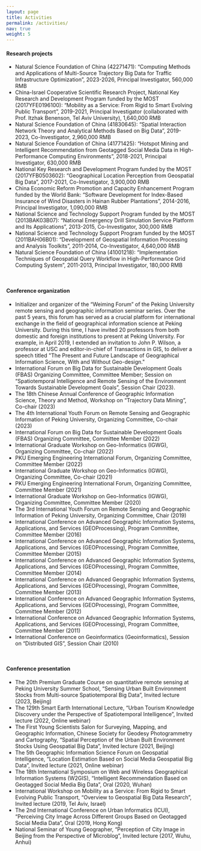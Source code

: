 ```yaml
---
layout: page
title: Activities
permalink: /activities/
nav: true
weight: 5
---
```


#### **Research projects**

- Natural Science Foundation of China (42271471): “Computing Methods and Applications of Multi-Source Trajectory Big Data for Traffic Infrastructure Optimization”, 2023-2026, Principal Investigator, 560,000 RMB
- China-Israel Cooperative Scientific Research Project, National Key Research and Development Program funded by the MOST (2017YFE0196100): “Mobility as a Service: From Rigid to Smart Evolving Public Transport”, 2019-2021, Principal Investigator (collaborated with Prof. Itzhak Benenson, Tel Aviv University), 1,640,000 RMB
- Natural Science Foundation of China (41830645): “Spatial Interaction Network Theory and Analytical Methods Based on Big Data”, 2019-2023, Co-Investigator, 2,960,000 RMB
- Natural Science Foundation of China (41771425): “Hotspot Mining and Intelligent Recommendation from Geotagged Social Media Data in High-Performance Computing Environments”, 2018-2021, Principal Investigator, 630,000 RMB
- National Key Research and Development Program funded by the MOST (2017YFB0503602): “Geographical Location Perception from Geospatial Big Data”, 2017-2021, Co-Investigator, 3,900,000 RMB
- China Economic Reform Promotion and Capacity Enhancement Program funded by the World Bank: “Software Development for Index-Based Insurance of Wind Disasters in Hainan Rubber Plantations”, 2014-2016, Principal Investigator, 1,090,000 RMB
- National Science and Technology Support Program funded by the MOST (2013BAK03B07): “National Emergency Drill Simulation Service Platform and Its Applications”, 2013-2015, Co-Investigator, 300,000 RMB
- National Science and Technology Support Program funded by the MOST (2011BAH06B01): “Development of Geospatial Information Processing and Analysis Toolkits”, 2011-2014, Co-Investigator, 4,640,000 RMB
- Natural Science Foundation of China (41001218): “Implementation Techniques of Geospatial Query Workflow in High-Performance Grid Computing System”, 2011-2013, Principal Investigator, 180,000 RMB

<br>

#### **Conference organization**

- Initializer and organizer of the “Weiming Forum” of the Peking University remote sensing and geographic information seminar series. Over the past 5 years, this forum has served as a crucial platform for international exchange in the field of geographical information science at Peking University. During this time, I have invited 20 professors from both domestic and foreign institutions to present at Peking University. For example, in April 2019, I extended an invitation to John P. Wilson, a professor at USC and editor-in-chief of Transactions in GIS, to deliver a speech titled "The Present and Future Landscape of Geographical Information Science, With and Without Geo-design."
- International Forum on Big Data for Sustainable Development Goals (FBAS) Organizing Committee, Committee Member; Session on “Spatiotemporal Intelligence and Remote Sensing of the Environment Towards Sustainable Development Goals”, Session Chair (2023).
- The 18th Chinese Annual Conference of Geographic Information Science, Theory and Method, Workshop on “Trajectory Data Mining”, Co-chair (2023)
- The 4th International Youth Forum on Remote Sensing and Geographic Information of Peking University, Organizing Committee, Co-chair (2023)
- International Forum on Big Data for Sustainable Development Goals (FBAS) Organizing Committee, Committee Member (2022)
- International Graduate Workshop on Geo-Informatics (IGWG), Organizing Committee, Co-chair (2022)
- PKU Emerging Engineering International Forum, Organizing Committee, Committee Member (2022)
- International Graduate Workshop on Geo-Informatics (IGWG), Organizing Committee, Co-chair (2021)
- PKU Emerging Engineering International Forum, Organizing Committee, Committee Member (2021)
- International Graduate Workshop on Geo-Informatics (IGWG), Organizing Committee, Committee Member (2020)
- The 3rd International Youth Forum on Remote Sensing and Geographic Information of Peking University, Organizing Committee, Chair (2019)
- International Conference on Advanced Geographic Information Systems, Applications, and Services (GEOProcessing), Program Committee, Committee Member (2016)
- International Conference on Advanced Geographic Information Systems, Applications, and Services (GEOProcessing), Program Committee, Committee Member (2015)
- International Conference on Advanced Geographic Information Systems, Applications, and Services (GEOProcessing), Program Committee, Committee Member (2014)
- International Conference on Advanced Geographic Information Systems, Applications, and Services (GEOProcessing), Program Committee, Committee Member (2013)
- International Conference on Advanced Geographic Information Systems, Applications, and Services (GEOProcessing), Program Committee, Committee Member (2012)
- International Conference on Advanced Geographic Information Systems, Applications, and Services (GEOProcessing), Program Committee, Committee Member (2011)
- International Conference on Geoinformatics (Geoinformatics), Session on “Distributed GIS”, Session Chair (2010)

<br>

#### **Conference presentation**

- The 20th Premium Graduate Course on quantitative remote sensing at Peking University Summer School, “Sensing Urban Built Environment Stocks from Multi-source Spatiotemporal Big Data”, Invited lecture (2023, Beijing)
- The 129th Smart Earth International Lecture, “Urban Tourism Knowledge Discovery under the Perspective of Spatiotemporal Intelligence”, Invited lecture (2022, Online webinar)
- The First Young Scientists Salon for Surveying, Mapping, and Geographic Information, Chinese Society for Geodesy Photogrammetry and Cartography, “Spatial Perception of the Urban Built Environment Stocks Using Geospatial Big Data”, Invited lecture (2021, Beijing)
- The 5th Geographic Information Science Forum on Geospatial Intelligence, “Location Estimation Based on Social Media Geospatial Big Data”, Invited lecture (2021, Online webinar)
- The 18th International Symposium on Web and Wireless Geographical Information Systems (W2GIS), “Intelligent Recommendation Based on Geotagged Social Media Big Data”, Oral (2020, Wuhan)
- International Workshop on Mobility as a Service: From Rigid to Smart Evolving Public Transport, “Overview to Geospatial Big Data Research”, Invited lecture (2019, Tel Aviv, Israel)
- The 2nd International Conference on Urban Informatics (ICUI), “Perceiving City Image Across Different Groups Based on Geotagged Social Media Data”, Oral (2019, Hong Kong)
- National Seminar of Young Geographer, “Perception of City Image in Beijing from the Perspective of Microblog”, Invited lecture (2017, Wuhu, Anhui)
